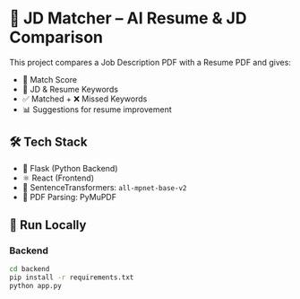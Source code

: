 # 🧠 JD Matcher – AI Resume & JD Comparison

This project compares a Job Description PDF with a Resume PDF and gives:
- 🔁 Match Score
- 📌 JD & Resume Keywords
- ✅ Matched + ❌ Missed Keywords
- 📊 Suggestions for resume improvement

## 🛠 Tech Stack

- 🐍 Flask (Python Backend)
- ⚛️ React (Frontend)
- 🤖 SentenceTransformers: `all-mpnet-base-v2`
- 📄 PDF Parsing: PyMuPDF

## 🚀 Run Locally

### Backend
```bash
cd backend
pip install -r requirements.txt
python app.py
